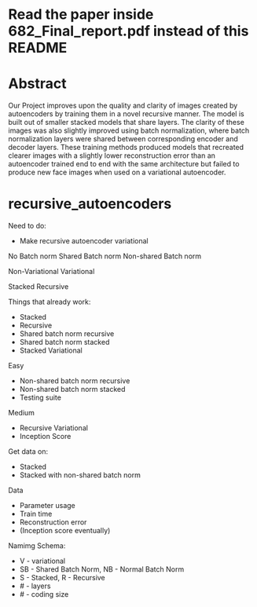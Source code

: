 # Read the paper inside 682_Final_report.pdf instead of this README

# Abstract
Our Project improves upon the quality and clarity of images created by autoencoders by training them in a novel
recursive manner. The model is built out of smaller
stacked models that share layers. The clarity of these images was also slightly improved using batch normalization, where batch normalization layers were shared between corresponding encoder and decoder layers. These
training methods produced models that recreated clearer
images with a slightly lower reconstruction error than an
autoencoder trained end to end with the same architecture
but failed to produce new face images when used on a
variational autoencoder.

# recursive_autoencoders


Need to do:
* Make recursive autoencoder variational


No Batch norm
Shared Batch norm
Non-shared Batch norm

Non-Variational
Variational

Stacked
Recursive


Things that already work:
* Stacked
* Recursive
* Shared batch norm recursive
* Shared batch norm stacked
* Stacked Variational

Easy
* Non-shared batch norm recursive
* Non-shared batch norm stacked
* Testing suite

Medium
* Recursive Variational
* Inception Score

Get data on:
* Stacked
* Stacked with non-shared batch norm

Data
* Parameter usage
* Train time
* Reconstruction error
* (Inception score eventually)

Namimg Schema:
* V - variational
* SB - Shared Batch Norm, NB - Normal Batch Norm
* S - Stacked, R - Recursive
* \# - layers
* \# - coding size
